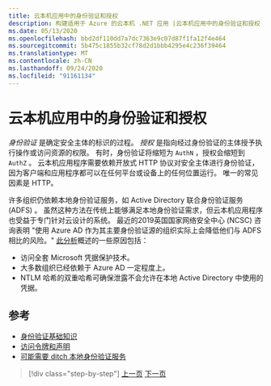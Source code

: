 ```yaml
---
title: 云本机应用中的身份验证和授权
description: 构建适用于 Azure 的云本机 .NET 应用 |云本机应用中的身份验证和授权
ms.date: 05/13/2020
ms.openlocfilehash: bbd2df110dd7a7dc7363e9c07d87f1fa12f4e464
ms.sourcegitcommit: 5b475c1855b32cf78d2d1bbb4295e4c236f39464
ms.translationtype: MT
ms.contentlocale: zh-CN
ms.lasthandoff: 09/24/2020
ms.locfileid: "91161134"
---
```

# <a name="authentication-and-authorization-in-cloud-native-apps"></a>云本机应用中的身份验证和授权

*身份验证* 是确定安全主体的标识的过程。 *授权* 是指向经过身份验证的主体授予执行操作或访问资源的权限。 有时，身份验证将缩短为 `AuthN` ，授权会缩短到 `AuthZ` 。 云本机应用程序需要依赖开放式 HTTP 协议对安全主体进行身份验证，因为客户端和应用程序都可以在任何平台或设备上的任何位置运行。 唯一的常见因素是 HTTP。

许多组织仍依赖本地身份验证服务，如 Active Directory 联合身份验证服务 (ADFS) 。 虽然这种方法在传统上能够满足本地身份验证需求，但云本机应用程序也受益于专门针对云设计的系统。 最近的2019英国国家网络安全中心 (NCSC) 咨询表明 "使用 Azure AD 作为其主要身份验证源的组织实际上会降低他们与 ADFS 相比的风险。" [此分析](https://oxfordcomputergroup.com/resources/o365-security-native-cloud-authentication/)概述的一些原因包括：

- 访问全套 Microsoft 凭据保护技术。
- 大多数组织已经依赖于 Azure AD 一定程度上。
- NTLM 哈希的双重哈希可确保泄露不会允许在本地 Active Directory 中使用的凭据。

## <a name="references"></a>参考

- [身份验证基础知识](/azure/active-directory/develop/authentication-scenarios)
- [访问令牌和声明](/azure/active-directory/develop/access-tokens)
- [可能需要 ditch 本地身份验证服务](https://oxfordcomputergroup.com/resources/o365-security-native-cloud-authentication/)

>[!div class="step-by-step"]
>[上一页](identity.md)
>[下一页](azure-active-directory.md)
